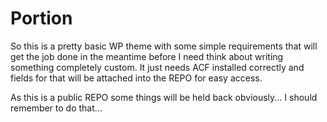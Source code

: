 # Portion

So this is a pretty basic WP theme with some simple requirements that will get the job done in the meantime before I need think about writing something completely custom. It just needs ACF installed correctly and fields for that will be attached into the REPO for easy access. 

As this is a public REPO some things will be held back obviously... I should remember to do that...



